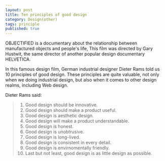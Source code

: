 ```yaml
---
layout: post
title: Ten principles of good design
category: Design(other)
tags: principle
published: true
---
```

OBJECTIFIED is a documentary about the relationship between manufactured objects and people's life, This film was directed by Gary Hustwit, the same director of another popular design documentary HELVETICA.

In this famous design film, German industrial designer Dieter Rams told us 10 principles of good design. These principles are quite valuable, not only when we doing industrial design, but also when it comes to other design realms, including Web design.

Dieter Rams said:
> 1. Good design should be innovative.
> 2. Good design should make a product useful.
> 3. Good design is aesthetic design.
> 4. Good design will make a product understandable.
> 5. Good design is honest.
> 6. Good design is unobtrusive.
> 7. Good design is long-lived.
> 8. Good design is consistent in every detail.
> 9. Good design is envirnomentally friendly.
> 10. Last but not least, good design is as little design as possible.

<object width="100%"><param name="movie" value="http://www.youtube.com/v/HGPIqGi7MWY?hl=en_US&amp;version=3&amp;rel=0"></param><param name="allowFullScreen" value="true"></param><param name="allowscriptaccess" value="always"></param><embed src="http://www.youtube.com/v/HGPIqGi7MWY?hl=en_US&amp;version=3&amp;rel=0" type="application/x-shockwave-flash" width="560" height="315" allowscriptaccess="always" allowfullscreen="true"></embed></object>